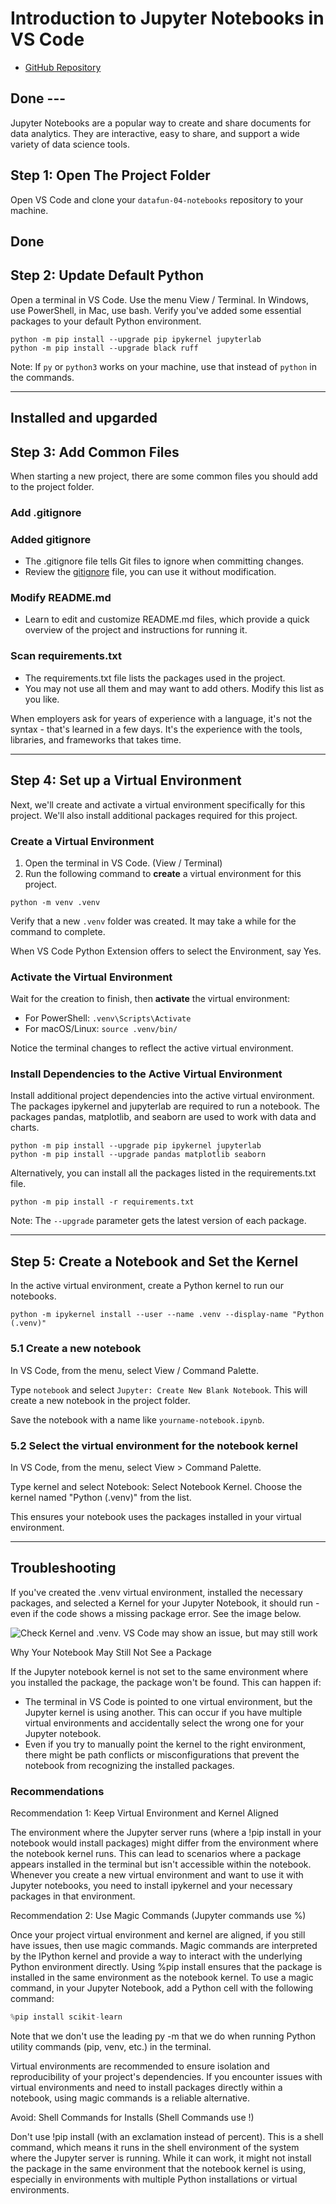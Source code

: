 # Introduction to Jupyter Notebooks in VS Code

- [GitHub Repository](https://github.com/denisecase/datafun-04-notebooks/)
## Done ---

Jupyter Notebooks are a popular way to create and share documents for data analytics. They are interactive, easy to share, and support a wide variety of data science tools.

## Step 1: Open The Project Folder

Open VS Code and clone your `datafun-04-notebooks` repository to your machine.
## Done

## Step 2: Update Default Python

Open a terminal in VS Code. Use the menu View / Terminal. 
In Windows, use PowerShell, in Mac, use bash.
Verify you've added some essential packages to your default Python environment.

```shell
python -m pip install --upgrade pip ipykernel jupyterlab
python -m pip install --upgrade black ruff
```

Note: If `py` or `python3` works on your machine, use that instead of `python` in the commands.

-----
## Installed and upgarded
## Step 3: Add Common Files

When starting a new project, there are some common files you should add to the project folder.

### Add .gitignore
### Added gitignore 

- The .gitignore file tells Git files to ignore when committing changes.
- Review the [gitignore](gitignore) file, you can use it without modification.

### Modify README.md

- Learn to edit and customize README.md files, which provide a quick overview of the project and instructions for running it. 

### Scan requirements.txt

- The requirements.txt file lists the packages used in the project.
- You may not use all them and may want to add others. Modify this list as you like. 

When employers ask for years of experience with a language, it's not the syntax - that's learned in a few days. It's the experience with the tools, libraries, and frameworks that takes time.

-----

## Step 4: Set up a Virtual Environment

Next, we'll create and activate a virtual environment specifically for this project. We'll also install additional packages required for this project.

### Create a Virtual Environment

1. Open the terminal in VS Code. (View / Terminal)
2. Run the following command to **create** a virtual environment for this project.

```shell
python -m venv .venv
```

Verify that a new `.venv` folder was created. It may take a while for the command to complete.

When VS Code Python Extension offers to select the Environment, say Yes.

### Activate the Virtual Environment

Wait for the creation to finish, then **activate** the virtual environment:

- For PowerShell: `.venv\Scripts\Activate`
- For macOS/Linux:  `source .venv/bin/`

Notice the terminal changes to reflect the active virtual environment.

### Install Dependencies to the Active Virtual Environment

Install additional project dependencies into the active virtual environment.
The packages ipykernel and jupyterlab are required to run a notebook.
The packages pandas, matplotlib, and seaborn are used to work with data and charts.

```shell
python -m pip install --upgrade pip ipykernel jupyterlab
python -m pip install --upgrade pandas matplotlib seaborn
```

Alternatively, you can install all the packages listed in the requirements.txt file.

```shell
python -m pip install -r requirements.txt
```

Note: The `--upgrade` parameter gets the latest version of each package.

-----

## Step 5: Create a Notebook and Set the Kernel

In the active virtual environment, create a Python kernel to run our notebooks. 

```shell
python -m ipykernel install --user --name .venv --display-name "Python (.venv)"
```

### 5.1 Create a new notebook

In VS Code, from the menu, select View / Command Palette.

Type `notebook` and select `Jupyter: Create New Blank Notebook`.
This will create a new notebook in the project folder.

Save the notebook with a name like `yourname-notebook.ipynb`.


### 5.2 Select the virtual environment for the notebook kernel

In VS Code, from the menu, select View > Command Palette.

Type kernel and select Notebook: Select Notebook Kernel.
Choose the kernel named "Python (.venv)" from the list.

This ensures your notebook uses the packages installed in your virtual environment.

-----

## Troubleshooting

If you've created the .venv virtual environment,  installed the necessary packages, 
and selected a Kernel for your Jupyter Notebook, it should run - 
even if the code shows a missing package error. See the image below.

![Check Kernel and .venv. VS Code may show an issue, but may still work](images/VSCode-SelectKernel-AndInstallPkgs-Then-It-Should-Run-Even-With-NotFound-Issue.PNG)

Why Your Notebook May Still Not See a Package

If the Jupyter notebook kernel is not set to the same environment where you installed the package, the package won't be found. This can happen if:

- The terminal in VS Code is pointed to one virtual environment, but the Jupyter kernel is using another. This can occur if you have multiple virtual environments and accidentally select the wrong one for your Jupyter notebook.
- Even if you try to manually point the kernel to the right environment, there might be path conflicts or misconfigurations that prevent the notebook from recognizing the installed packages.

### Recommendations

Recommendation 1: Keep Virtual Environment and Kernel Aligned

The environment where the Jupyter server runs (where a !pip install in your notebook would install packages) might differ from the environment where the notebook kernel runs. 
This can lead to scenarios where a package appears installed in the terminal but isn't accessible within the notebook.
Whenever you create a new virtual environment and want to use it with Jupyter notebooks, you need to install ipykernel and your necessary packages in that environment.

Recommendation 2: Use Magic Commands (Jupyter commands use %)

Once your project virtual environment and kernel are aligned, if you still have issues, then use magic commands. 
Magic commands are interpreted by the IPython kernel and provide a way to interact with the underlying Python environment directly. 
Using %pip install ensures that the package is installed in the same environment as the notebook kernel. 
To use a magic command, in your Jupyter Notebook, add a Python cell with the following command:

```python
%pip install scikit-learn
```

Note that we don't use the leading py -m that we do when running Python utility commands (pip, venv, etc.) in the terminal. 

Virtual environments are recommended to ensure isolation and reproducibility of your project's dependencies. 
If you encounter issues with virtual environments and need to install packages directly within a notebook, using magic commands is a reliable alternative.

Avoid: Shell Commands for Installs (Shell Commands use !)

Don't use !pip install (with an exclamation instead of percent). 
This is a shell command, which means it runs in the shell environment of the system where the Jupyter server is running. 
While it can work, it might not install the package in the same environment that the notebook kernel is using, especially in environments with multiple Python installations or virtual environments.
